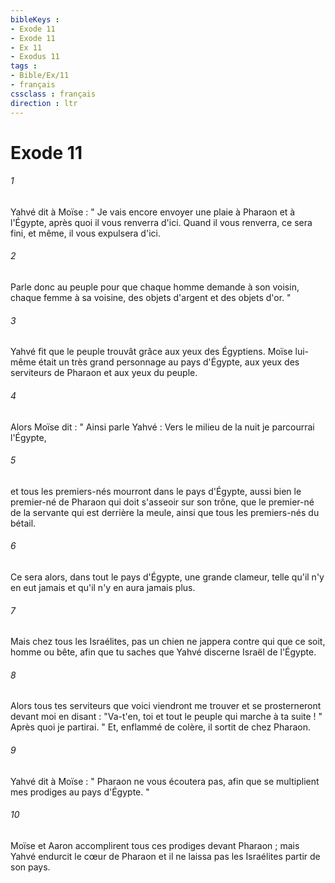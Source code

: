 ```yaml
---
bibleKeys : 
- Exode 11
- Exode 11
- Ex 11
- Exodus 11
tags : 
- Bible/Ex/11
- français
cssclass : français
direction : ltr
---
```


# Exode 11

###### 1
Yahvé dit à Moïse : " Je vais encore envoyer une plaie à Pharaon et à l'Égypte, après quoi il vous renverra d'ici. Quand il vous renverra, ce sera fini, et même, il vous expulsera d'ici. 
###### 2
Parle donc au peuple pour que chaque homme demande à son voisin, chaque femme à sa voisine, des objets d'argent et des objets d'or. " 
###### 3
Yahvé fit que le peuple trouvât grâce aux yeux des Égyptiens. Moïse lui-même était un très grand personnage au pays d'Égypte, aux yeux des serviteurs de Pharaon et aux yeux du peuple. 
###### 4
Alors Moïse dit : " Ainsi parle Yahvé : Vers le milieu de la nuit je parcourrai l'Égypte, 
###### 5
et tous les premiers-nés mourront dans le pays d'Égypte, aussi bien le premier-né de Pharaon qui doit s'asseoir sur son trône, que le premier-né de la servante qui est derrière la meule, ainsi que tous les premiers-nés du bétail. 
###### 6
Ce sera alors, dans tout le pays d'Égypte, une grande clameur, telle qu'il n'y en eut jamais et qu'il n'y en aura jamais plus. 
###### 7
Mais chez tous les Israélites, pas un chien ne jappera contre qui que ce soit, homme ou bête, afin que tu saches que Yahvé discerne Israël de l'Égypte. 
###### 8
Alors tous tes serviteurs que voici viendront me trouver et se prosterneront devant moi en disant : "Va-t'en, toi et tout le peuple qui marche à ta suite ! " Après quoi je partirai. " Et, enflammé de colère, il sortit de chez Pharaon. 
###### 9
Yahvé dit à Moïse : " Pharaon ne vous écoutera pas, afin que se multiplient mes prodiges au pays d'Égypte. " 
###### 10
Moïse et Aaron accomplirent tous ces prodiges devant Pharaon ; mais Yahvé endurcit le cœur de Pharaon et il ne laissa pas les Israélites partir de son pays. 
